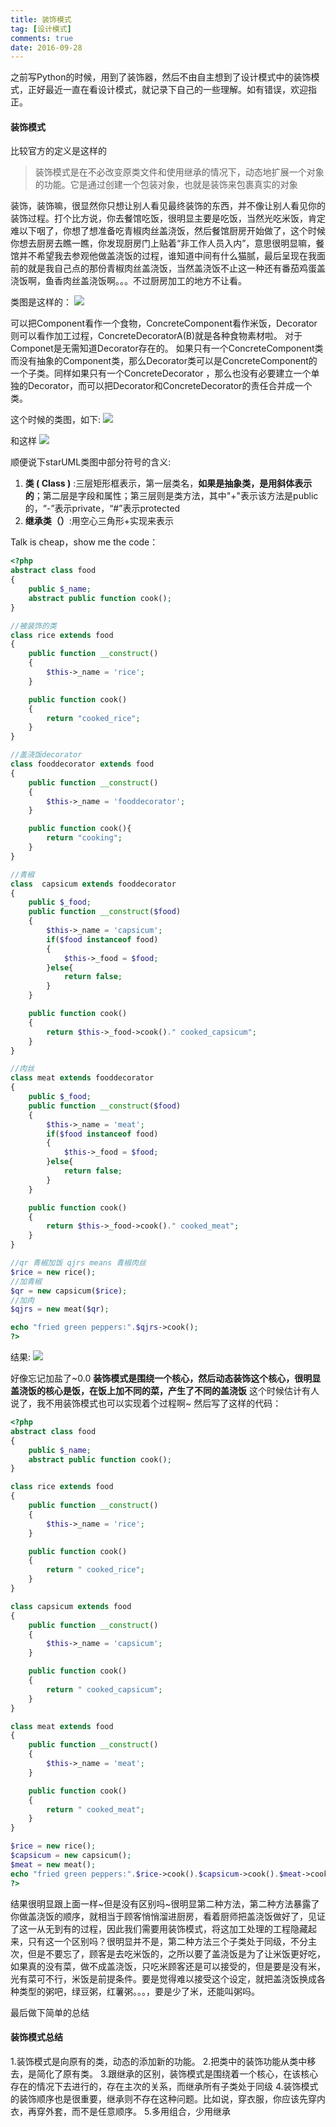 ```yaml
---
title: 装饰模式
tag: [设计模式]
comments: true
date: 2016-09-28
---
```






之前写Python的时候，用到了装饰器，然后不由自主想到了设计模式中的装饰模式，正好最近一直在看设计模式，就记录下自己的一些理解。如有错误，欢迎指正。
#### 装饰模式
 比较官方的定义是这样的
>装饰模式是在不必改变原类文件和使用继承的情况下，动态地扩展一个对象的功能。它是通过创建一个包装对象，也就是装饰来包裹真实的对象

装饰，装饰嘛，很显然你只想让别人看见最终装饰的东西，并不像让别人看见你的装饰过程。打个比方说，你去餐馆吃饭，很明显主要是吃饭，当然光吃米饭，肯定难以下咽了，你想了想准备吃青椒肉丝盖浇饭，然后餐馆厨房开始做了，这个时候你想去厨房去瞧一瞧，你发现厨房门上贴着“非工作人员入内”，意思很明显嘛，餐馆并不希望我去参观他做盖浇饭的过程，谁知道中间有什么猫腻，最后呈现在我面前的就是我自己点的那份青椒肉丝盖浇饭，当然盖浇饭不止这一种还有番茄鸡蛋盖浇饭啊，鱼香肉丝盖浇饭啊。。。不过厨房加工的地方不让看。

类图是这样的：
![](http://images2015.cnblogs.com/blog/627405/201604/627405-20160402113854098-55879706.png)


可以把Component看作一个食物，ConcreteComponent看作米饭，Decorator则可以看作加工过程，ConcreteDecoratorA(B)就是各种食物素材啦。
对于Componet是无需知道Decorator存在的。
如果只有一个ConcreteComponent类而没有抽象的Component类，那么Decorator类可以是ConcreteComponent的一个子类。同样如果只有一个ConcreteDecorator
，那么也没有必要建立一个单独的Decorator，而可以把Decorator和ConcreteDecorator的责任合并成一个类。

这个时候的类图，如下:
![](http://images2015.cnblogs.com/blog/627405/201604/627405-20160402113907441-1384864220.png)


和这样
![](http://images2015.cnblogs.com/blog/627405/201604/627405-20160402113915941-776244202.png)


顺便说下starUML类图中部分符号的含义:
1. **类 ( Class )** :三层矩形框表示，第一层类名，**如果是抽象类，是用斜体表示的**；第二层是字段和属性；第三层则是类方法，其中"+"表示该方法是public的，“-”表示private，“#”表示protected 
2. **继承类（）**:用空心三角形+实现来表示

Talk is cheap，show me the code：
```php
<?php
abstract class food
{
	public $_name;
	abstract public function cook();
}

//被装饰的类
class rice extends food
{
	public function __construct()
	{
		$this->_name = 'rice';
	}

	public function cook()
	{
		return "cooked_rice";
	}
}

//盖浇饭decorator
class fooddecorator extends food
{
	public function __construct()
	{
		$this->_name = 'fooddecorator';
	}

	public function cook(){
		return "cooking";
	}
} 

//青椒
class  capsicum extends fooddecorator
{
	public $_food;
	public function __construct($food)
	{
		$this->_name = 'capsicum';
		if($food instanceof food)
		{
			$this->_food = $food;
		}else{
			return false;
		}
	}

	public function cook()
	{
		return $this->_food->cook()." cooked_capsicum";
	}
}

//肉丝
class meat extends fooddecorator
{
	public $_food;
	public function __construct($food)
	{
		$this->_name = 'meat';
		if($food instanceof food)
		{
			$this->_food = $food;
		}else{
			return false;
		}
	}

	public function cook()
	{
		return $this->_food->cook()." cooked_meat";
	}
}

//qr 青椒加饭 qjrs means 青椒肉丝
$rice = new rice();
//加青椒
$qr = new capsicum($rice);
//加肉
$qjrs = new meat($qr);

echo "fried green peppers:".$qjrs->cook();
?>
```
结果:
![](http://images2015.cnblogs.com/blog/627405/201604/627405-20160402114203301-1802542429.png)


好像忘记加盐了~0.0
**装饰模式是围绕一个核心，然后动态装饰这个核心，很明显盖浇饭的核心是饭，在饭上加不同的菜，产生了不同的盖浇饭**
这个时候估计有人说了，我不用装饰模式也可以实现着个过程啊~
然后写了这样的代码：
```php
<?php
abstract class food
{
	public $_name;
	abstract public function cook();
}

class rice extends food
{
	public function __construct()
	{
		$this->_name = 'rice';
	}

	public function cook()
	{
		return " cooked_rice";
	}
}

class capsicum extends food
{
	public function __construct()
	{
		$this->_name = 'capsicum';
	}

	public function cook()
	{
		return " cooked_capsicum";
	}
}

class meat extends food
{
	public function __construct()
	{
		$this->_name = 'meat';
	}

	public function cook()
	{
		return " cooked_meat";
	}
}

$rice = new rice();
$capsicum = new capsicum();
$meat = new meat();
echo "fried green peppers:".$rice->cook().$capsicum->cook().$meat->cook();
?>
```
结果很明显跟上面一样~但是没有区别吗~很明显第二种方法，第二种方法暴露了你做盖浇饭的顺序，就相当于顾客悄悄溜进厨房，看着厨师把盖浇饭做好了，见证了这一从无到有的过程，因此我们需要用装饰模式，将这加工处理的工程隐藏起来，只有这一个区别吗？很明显并不是，第二种方法三个子类处于同级，不分主次，但是不要忘了，顾客是去吃米饭的，之所以要了盖浇饭是为了让米饭更好吃，如果真的没有菜，做不成盖浇饭，只吃米顾客还是可以接受的，但是要是没有米，光有菜可不行，米饭是前提条件。要是觉得难以接受这个设定，就把盖浇饭换成各种类型的粥吧，绿豆粥，红薯粥。。。，要是少了米，还能叫粥吗。

最后做下简单的总结
#### 装饰模式总结
1.装饰模式是向原有的类，动态的添加新的功能。
2.把类中的装饰功能从类中移去，是简化了原有类。
3.跟继承的区别，装饰模式是围绕着一个核心，在该核心存在的情况下去进行的，存在主次的关系，而继承所有子类处于同级
4.装饰模式的装饰顺序也是很重要，继承则不存在这种问题。比如说，穿衣服，你应该先穿内衣，再穿外套，而不是任意顺序。
5.多用组合，少用继承